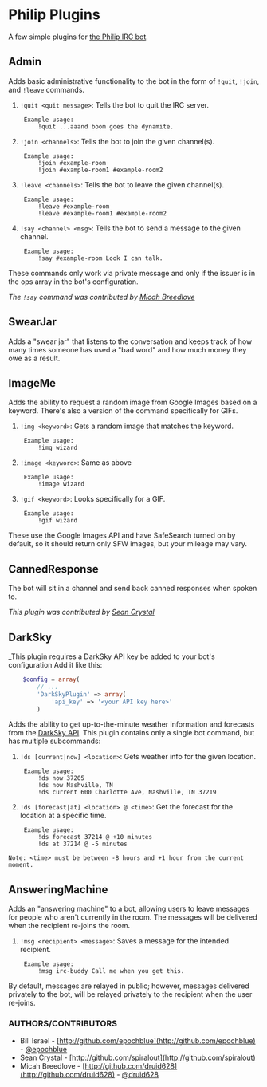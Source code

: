 Philip Plugins
==============

A few simple plugins for [the Philip IRC bot](http://github.com/epochblue/philip).


Admin
-----

Adds basic administrative functionality to the bot in the form of `!quit`, `!join`, and `!leave` commands.

1. `!quit <quit message>`: Tells the bot to quit the IRC server.

        Example usage:
            !quit ...aaand boom goes the dynamite.
 
2. `!join <channels>`: Tells the bot to join the given channel(s).

        Example usage:
            !join #example-room
            !join #example-room1 #example-room2
 
3. `!leave <channels>`: Tells the bot to leave the given channel(s).

        Example usage:
            !leave #example-room
            !leave #example-room1 #example-room2

4. `!say <channel> <msg>`: Tells the bot to send a message to the given channel.

        Example usage:
            !say #example-room Look I can talk.

These commands only work via private message and only if the issuer
is in the ops array in the bot's configuration.

_The `!say` command was contributed by [Micah Breedlove](http://github.com/druid628)_


SwearJar
--------

Adds a "swear jar" that listens to the conversation and keeps track of how many times
someone has used a "bad word" and how much money they owe as a result.


ImageMe
-------

Adds the ability to request a random image from Google Images based on a keyword.
There's also a version of the command specifically for GIFs.

1. `!img <keyword>`: Gets a random image that matches the keyword.

        Example usage:
            !img wizard

2. `!image <keyword>`: Same as above

        Example usage:
            !image wizard

3. `!gif <keyword>`: Looks specifically for a GIF.

        Example usage:
            !gif wizard

These use the Google Images API and have SafeSearch turned on by default, so it should return
only SFW images, but your mileage may vary.


CannedResponse
--------------

The bot will sit in a channel and send back canned responses when spoken to.

_This plugin was contributed by [Sean Crystal](http://github.com/spiralout)_


DarkSky
-------

_This plugin requires a DarkSky API key be added to your bot's configuration
Add it like this:

```php
    $config = array(
        // ...
        'DarkSkyPlugin' => array(
            'api_key' => '<your API key here>'
        )
```

Adds the ability to get up-to-the-minute weather information and forecasts from the
[DarkSky API](https://developer.darkskyapp.com). This plugin contains only a single
bot command, but has multiple subcommands:

1. `!ds [current|now] <location>`: Gets weather info for the given location.

        Example usage:
            !ds now 37205
            !ds now Nashville, TN
            !ds current 600 Charlotte Ave, Nashville, TN 37219

2. `!ds [forecast|at] <location> @ <time>`: Get the forecast for the location at a
specific time.

        Example usage:
            !ds forecast 37214 @ +10 minutes
            !ds at 37214 @ -5 minutes

`Note: <time> must be between -8 hours and +1 hour from the current moment.`


AnsweringMachine
----------------

Adds an "answering machine" to a bot, allowing users to leave messages for people who aren't currently in the room.
The messages will be delivered when the recipient re-joins the room.

1. `!msg <recipient> <message>`: Saves a message for the intended recipient.

        Example usage:
            !msg irc-buddy Call me when you get this.

By default, messages are relayed in public; however, messages delivered privately to the bot, will be relayed
privately to the recipient when the user re-joins.


### AUTHORS/CONTRIBUTORS

* Bill Israel - [http://github.com/epochblue](http://github.com/epochblue) - [@epochblue](http://twitter.com/Epochblue)
* Sean Crystal - [http://github.com/spiralout](http://github.com/spiralout)
* Micah Breedlove - [http://github.com/druid628](http://github.com/druid628) - [@druid628](http://twitter.com/druid628)
